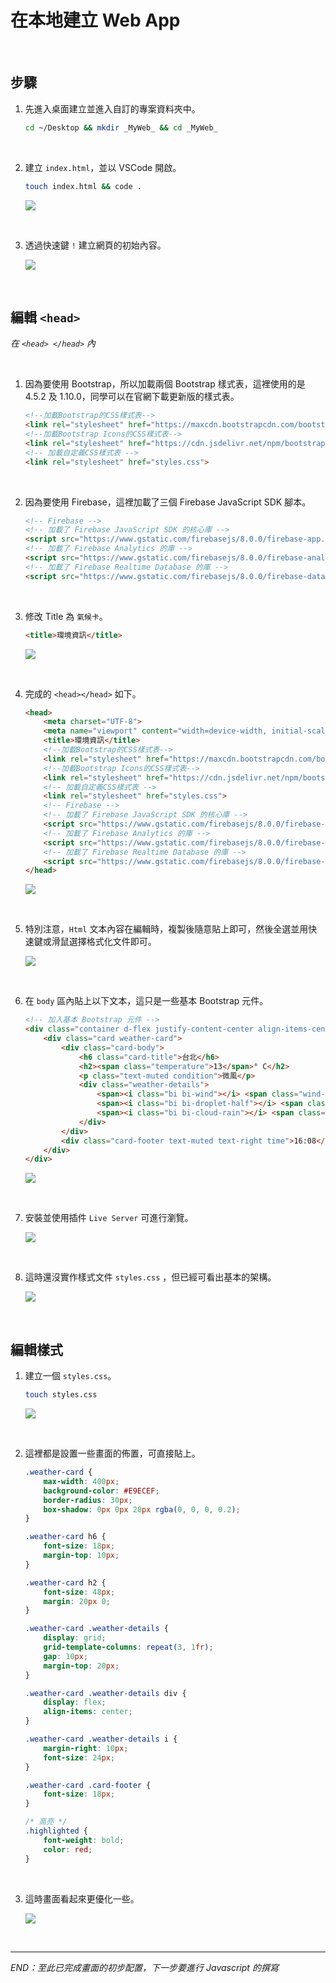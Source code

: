 # 在本地建立 Web App

<br>

## 步驟

1. 先進入桌面建立並進入自訂的專案資料夾中。

    ```bash
    cd ~/Desktop && mkdir _MyWeb_ && cd _MyWeb_
    ```

<br>

2. 建立 `index.html`，並以 VSCode 開啟。

    ```bash
    touch index.html && code .
    ```

    ![](images/img_21.png)

<br>

3. 透過快速鍵 `!` 建立網頁的初始內容。

    ![](images/img_22.png)

<br>

## 編輯 `<head>`

_在 `<head> </head>` 內_

<br>

1. 因為要使用 Bootstrap，所以加載兩個 Bootstrap 樣式表，這裡使用的是 4.5.2 及 1.10.0，同學可以在官網下載更新版的樣式表。

    ```html
    <!--加載Bootstrap的CSS樣式表-->
    <link rel="stylesheet" href="https://maxcdn.bootstrapcdn.com/bootstrap/4.5.2/css/bootstrap.min.css">
    <!--加載Bootstrap Icons的CSS樣式表-->
    <link rel="stylesheet" href="https://cdn.jsdelivr.net/npm/bootstrap-icons@1.10.0/font/bootstrap-icons.css">
    <!-- 加載自定義CSS樣式表 -->
    <link rel="stylesheet" href="styles.css">
    ```

<br>

2. 因為要使用 Firebase，這裡加載了三個 Firebase JavaScript SDK 腳本。

    ```html
    <!-- Firebase -->
    <!-- 加載了 Firebase JavaScript SDK 的核心庫 -->
    <script src="https://www.gstatic.com/firebasejs/8.0.0/firebase-app.js"></script>
    <!-- 加載了 Firebase Analytics 的庫 -->
    <script src="https://www.gstatic.com/firebasejs/8.0.0/firebase-analytics.js"></script>
    <!-- 加載了 Firebase Realtime Database 的庫 -->
    <script src="https://www.gstatic.com/firebasejs/8.0.0/firebase-database.js"></script>
    ```

<br>

3. 修改 Title 為 `氣候卡`。

    ```html
    <title>環境資訊</title>
    ```

    ![](images/img_24.png)

<br>

4. 完成的 `<head></head>` 如下。

    ```html
    <head>
        <meta charset="UTF-8">
        <meta name="viewport" content="width=device-width, initial-scale=1.0">
        <title>環境資訊</title>
        <!--加載Bootstrap的CSS樣式表-->
        <link rel="stylesheet" href="https://maxcdn.bootstrapcdn.com/bootstrap/4.5.2/css/bootstrap.min.css">
        <!--加載Bootstrap Icons的CSS樣式表-->
        <link rel="stylesheet" href="https://cdn.jsdelivr.net/npm/bootstrap-icons@1.10.0/font/bootstrap-icons.css">
        <!-- 加載自定義CSS樣式表 -->
        <link rel="stylesheet" href="styles.css">
        <!-- Firebase -->
        <!-- 加載了 Firebase JavaScript SDK 的核心庫 -->
        <script src="https://www.gstatic.com/firebasejs/8.0.0/firebase-app.js"></script>
        <!-- 加載了 Firebase Analytics 的庫 -->
        <script src="https://www.gstatic.com/firebasejs/8.0.0/firebase-analytics.js"></script>
        <!-- 加載了 Firebase Realtime Database 的庫 -->
        <script src="https://www.gstatic.com/firebasejs/8.0.0/firebase-database.js"></script>
    </head>
    ```

    ![](images/img_23.png)

<br>

5. 特別注意，`Html` 文本內容在編輯時，複製後隨意貼上即可，然後全選並用快速鍵或滑鼠選擇格式化文件即可。

    ![](images/img_25.png)

<br>

6. 在 `body` 區內貼上以下文本，這只是一些基本 Bootstrap 元件。

    ```html
    <!-- 加入基本 Bootstrap 元件 -->
    <div class="container d-flex justify-content-center align-items-center" style="height: 100vh;">
        <div class="card weather-card">
            <div class="card-body">
                <h6 class="card-title">台北</h6>
                <h2><span class="temperature">13</span>° C</h2>
                <p class="text-muted condition">微風</p>
                <div class="weather-details">
                    <span><i class="bi bi-wind"></i> <span class="wind-speed">10</span>km/h</span>
                    <span><i class="bi bi-droplet-half"></i> <span class="humidity">84</span>%</span>
                    <span><i class="bi bi-cloud-rain"></i> <span class="rain-probability">20</span>%</span>
                </div>
            </div>
            <div class="card-footer text-muted text-right time">16:08</div>
        </div>
    </div>
    ```

    ![](images/img_26.png)

<br>

7. 安裝並使用插件 `Live Server` 可進行瀏覽。

    ![](images/img_65.png)

<br>

8. 這時還沒實作樣式文件 `styles.css` ，但已經可看出基本的架構。

    ![](images/img_27.png)

<br>

## 編輯樣式

1. 建立一個 `styles.css`。

    ```bash
    touch styles.css
    ```

    ![](images/img_28.png)

<br>

2. 這裡都是設置一些畫面的佈置，可直接貼上。

    ```css
    .weather-card {
        max-width: 400px;
        background-color: #E9ECEF;
        border-radius: 30px;
        box-shadow: 0px 0px 20px rgba(0, 0, 0, 0.2);
    }

    .weather-card h6 {
        font-size: 18px;
        margin-top: 10px;
    }

    .weather-card h2 {
        font-size: 48px;
        margin: 20px 0;
    }

    .weather-card .weather-details {
        display: grid;
        grid-template-columns: repeat(3, 1fr);
        gap: 10px;
        margin-top: 20px;
    }

    .weather-card .weather-details div {
        display: flex;
        align-items: center;
    }

    .weather-card .weather-details i {
        margin-right: 10px;
        font-size: 24px;
    }

    .weather-card .card-footer {
        font-size: 18px;
    }

    /* 高亮 */
    .highlighted {
        font-weight: bold;
        color: red;
    }
    ```

<br>

3. 這時畫面看起來更優化一些。

    ![](images/img_29.png)

<br>

___

_END：至此已完成畫面的初步配置，下一步要進行 Javascript 的撰寫_